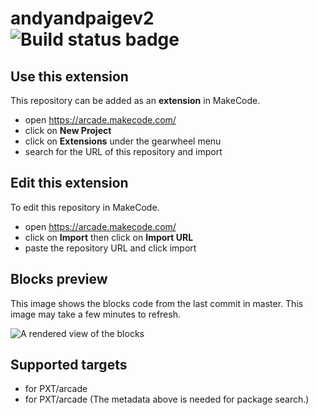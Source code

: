 # andyandpaigev2 ![Build status badge](https://github.com/abegel/andyandpaigev2/workflows/MakeCode/badge.svg)



## Use this extension

This repository can be added as an **extension** in MakeCode.

* open https://arcade.makecode.com/
* click on **New Project**
* click on **Extensions** under the gearwheel menu
* search for the URL of this repository and import

## Edit this extension

To edit this repository in MakeCode.

* open https://arcade.makecode.com/
* click on **Import** then click on **Import URL**
* paste the repository URL and click import

## Blocks preview

This image shows the blocks code from the last commit in master.
This image may take a few minutes to refresh.

![A rendered view of the blocks](https://github.com/abegel/andyandpaigev2/raw/master/.makecode/blocks.png)

## Supported targets

* for PXT/arcade
* for PXT/arcade
(The metadata above is needed for package search.)

